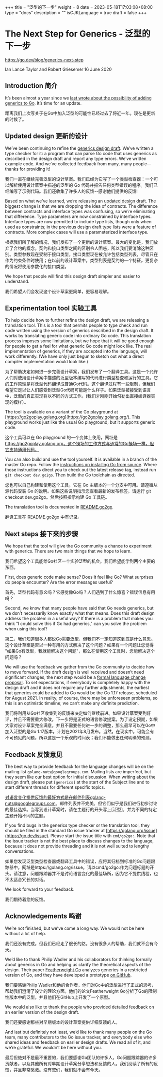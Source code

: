 +++
title = "泛型的下一步"
weight = 8
date = 2023-05-18T17:03:08+08:00
type = "docs"
description = ""
isCJKLanguage = true
draft = false
+++

# The Next Step for Generics - 泛型的下一步

https://go.dev/blog/generics-next-step

Ian Lance Taylor and Robert Griesemer
16 June 2020

## Introduction 简介

It’s been almost a year since we [last wrote about the possibility of adding generics to Go](https://blog.golang.org/why-generics). It’s time for an update.

距离我们上次写关于在Go中加入泛型的可能性已经过去了将近一年。现在是更新的时候了。

## Updated design 更新的设计

We’ve been continuing to refine the [generics design draft](https://go.googlesource.com/proposal/+/refs/heads/master/design/go2draft-contracts.md). We’ve written a type checker for it: a program that can parse Go code that uses generics as described in the design draft and report any type errors. We’ve written example code. And we’ve collected feedback from many, many people—thanks for providing it!

我们一直在继续完善泛型的设计草案。我们已经为它写了一个类型检查器：一个可以解析使用设计草案中描述的泛型的 Go 代码并报告任何类型错误的程序。我们已经编写了示例代码。我们还收集了许多人的反馈--感谢他们提供的反馈!

Based on what we’ve learned, we’re releasing an [updated design draft](https://go.googlesource.com/proposal/+/refs/heads/master/design/go2draft-type-parameters.md). The biggest change is that we are dropping the idea of contracts. The difference between contracts and interface types was confusing, so we’re eliminating that difference. Type parameters are now constrained by interface types. Interface types are now permitted to include type lists, though only when used as constraints; in the previous design draft type lists were a feature of contracts. More complex cases will use a parameterized interface type.

根据我们所了解的情况，我们发布了一个更新的设计草案。最大的变化是，我们放弃了合约的概念。契约和接口类型之间的区别令人困惑，所以我们要消除这种区别。类型参数现在受制于接口类型。接口类型现在被允许包括类型列表，尽管只在作为约束条件时使用；在以前的设计草案中，类型列表是契约的一个特征。更复杂的情况将使用参数化的接口类型。

We hope that people will find this design draft simpler and easier to understand.

我们希望人们会发现这个设计草案更简单，更容易理解。

## Experimentation tool 实验工具

To help decide how to further refine the design draft, we are releasing a translation tool. This is a tool that permits people to type check and run code written using the version of generics described in the design draft. It works by translating generic code into ordinary Go code. This translation process imposes some limitations, but we hope that it will be good enough for people to get a feel for what generic Go code might look like. The real implementation of generics, if they are accepted into the language, will work differently. (We have only just begun to sketch out what a direct compiler implementation would look like.)

为了帮助决定如何进一步完善设计草案，我们发布了一个翻译工具。这是一个允许人们对使用设计草案中描述的泛型版本编写的代码进行类型检查和运行的工具。它的工作原理是将泛型代码翻译成普通Go代码。这个翻译过程有一些限制，但我们希望它足以让人们感受到泛型Go代码可能是什么样子。如果泛型被接受到语言中，泛型的真正实现将以不同的方式工作。(我们才刚刚开始勾勒出直接编译器实现的模样）。

The tool is available on a variant of the Go playground at [https://go2goplay.golang.org](https://go2goplay.golang.org/). This playground works just like the usual Go playground, but it supports generic code.

这个工具可以在 Go playground 的一个变体上使用，网址是 https://go2goplay.golang.org。这个操场的工作方式与通常的Go操场一样，但它支持通用代码。

You can also build and use the tool yourself. It is available in a branch of the master Go repo. Follow the [instructions on installing Go from source](https://go.dev/doc/install/source). Where those instructions direct you to check out the latest release tag, instead run `git checkout dev.go2go`. Then build the Go toolchain as directed.

您也可以自己构建和使用这个工具。它在 Go 主版本的一个分支中可用。请遵循从源代码安装 Go 的说明。如果这些说明指示您查看最新的发布标签，请运行 git checkout dev.go2go。然后按照指示构建 Go 工具链。

The translation tool is documented in [README.go2go](https://go.googlesource.com/go/+/refs/heads/dev.go2go/README.go2go.md).

翻译工具在 README.go2go 中有记录。

## Next steps 接下来的步骤

We hope that the tool will give the Go community a chance to experiment with generics. There are two main things that we hope to learn.

我们希望这个工具能给Go社区一个实验泛型的机会。我们希望能学到两个主要的东西。

First, does generic code make sense? Does it feel like Go? What surprises do people encounter? Are the error messages useful?

首先，泛型代码有意义吗？它感觉像Go吗？人们遇到了什么惊喜？错误信息有用吗？

Second, we know that many people have said that Go needs generics, but we don’t necessarily know exactly what that means. Does this draft design address the problem in a useful way? If there is a problem that makes you think "I could solve this if Go had generics," can you solve the problem when using this tool?

第二，我们知道很多人都说Go需要泛型，但我们不一定知道这到底是什么意思。这个设计草案是否以一种有用的方式解决了这个问题？如果有一个问题让您觉得 "如果Go有泛型，我就能解决这个问题"，那么在使用这个工具时，您能解决这个问题吗？

We will use the feedback we gather from the Go community to decide how to move forward. If the draft design is well received and doesn’t need significant changes, the next step would be a [formal language change proposal](https://go.dev/s/proposal). To set expectations, if everybody is completely happy with the design draft and it does not require any further adjustments, the earliest that generics could be added to Go would be the Go 1.17 release, scheduled for August 2021. In reality, of course, there may be unforeseen problems, so this is an optimistic timeline; we can’t make any definite prediction.

我们将利用从Go社区收集到的反馈来决定如何继续前进。如果设计草案受到好评，并且不需要重大修改，下一步将是正式的语言修改提案。为了设定预期，如果大家对设计草案完全满意，并且不需要任何进一步的调整，那么最早可以在Go中加入泛型的是Go 1.17版本，计划在2021年8月发布。当然，在现实中，可能会有不可预见的问题，所以这是一个乐观的时间表；我们不能做出任何明确的预测。

## Feedback 反馈意见

The best way to provide feedback for the language changes will be on the mailing list `golang-nuts@googlegroups.com`. Mailing lists are imperfect, but they seem like our best option for initial discussion. When writing about the design draft, please put `[generics]` at the start of the Subject line and to start different threads for different specific topics.

对语言变化提供反馈的最好方式是在邮件列表golang-nuts@googlegroups.com。邮件列表并不完美，但它们似乎是我们进行初步讨论的最佳选择。当写到设计草案时，请在主题行的开头写上[泛型]，并为不同的特定主题开始不同的主题。

If you find bugs in the generics type checker or the translation tool, they should be filed in the standard Go issue tracker at [https://golang.org/issue](https://go.dev/issue). Please start the issue title with `cmd/go2go:`. Note that the issue tracker is not the best place to discuss changes to the language, because it does not provide threading and it is not well suited to lengthy conversations.

如果您发现泛型类型检查器或翻译工具中的错误，应将其归档到标准的Go问题跟踪器中，网址是https://golang.org/issue。请以cmd/go2go:作为问题标题的开头。请注意，问题跟踪器并不是讨论语言变化的最佳场所，因为它不提供线程，也不太适合冗长的对话。

We look forward to your feedback.

我们期待着您的反馈。

## Acknowledgements 鸣谢

We’re not finished, but we’ve come a long way. We would not be here without a lot of help.

我们还没有完成，但我们已经走了很长的路。没有很多人的帮助，我们就不会有今天。

We’d like to thank Philip Wadler and his collaborators for thinking formally about generics in Go and helping us clarify the theoretical aspects of the design. Their paper [Featherweight Go](https://arxiv.org/abs/2005.11710) analyzes generics in a restricted version of Go, and they have developed a prototype [on GitHub](https://github.com/rhu1/fgg).

我们要感谢Philip Wadler和他的合作者，他们对Go中的泛型进行了正式的思考，帮助我们澄清了设计的理论方面。他们的论文Featherweight Go分析了Go的限制性版本中的泛型，并且他们在GitHub上开发了一个原型。

We would also like to thank [the people](https://go.googlesource.com/proposal/+/refs/heads/master/design/go2draft-type-parameters.md#acknowledgements) who provided detailed feedback on an earlier version of the design draft.

我们还要感谢那些对早期版本的设计草案提供详细反馈的人。

And last but definitely not least, we’d like to thank many people on the Go team, many contributors to the Go issue tracker, and everybody else who shared ideas and feedback on earlier design drafts. We read all of it, and we’re grateful. We wouldn’t be here without you.

最后但绝对不是最不重要的，我们要感谢Go团队的许多人，Go问题跟踪器的许多贡献者，以及其他所有对早期设计草案分享想法和反馈的人。我们阅读了所有的反馈，并且非常感激。没有您们，我们就不会有今天。
